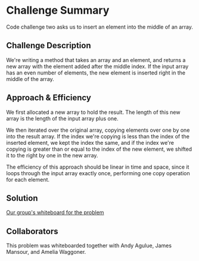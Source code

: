# Challenge Summary

Code challenge two asks us to insert an element into the middle of an array.

## Challenge Description

We're writing a method that takes an array and an element, and returns a new array with the element added after the middle index. If the input array has an even number of elements, the new element is inserted right in the middle of the array.

## Approach & Efficiency

We first allocated a new array to hold the result. The length of this new array is the length of the input array plus one.

We then iterated over the original array, copying elements over one by one into the result array. If the index we're copying is less than the index of the inserted element, we kept the index the same, and if the index we're copying is greater than or equal to the index of the new element, we shifted it to the right by one in the new array.

The efficiency of this approach should be linear in time and space, since it loops through the input array exactly once, performing one copy operation for each element.

## Solution

[Our group's whiteboard for the problem](../assets/array-shift.png)

## Collaborators

This problem was whiteboarded together with Andy Agulue, James Mansour, and Amelia Waggoner.

